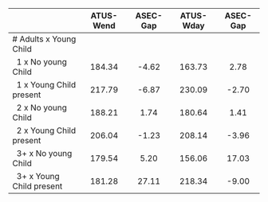 
|                      |    ATUS-Wend |     ASEC-Gap |    ATUS-Wday |     ASEC-Gap |
| -------------------- | :----------: | :----------: | :----------: | :----------: |
| # Adults x Young Child |              |              |              |              |
| &nbsp;&nbsp;1 x No young Child |       184.34 |        -4.62 |       163.73 |         2.78 |
| &nbsp;&nbsp;1 x Young Child present |       217.79 |        -6.87 |       230.09 |        -2.70 |
| &nbsp;&nbsp;2 x No young Child |       188.21 |         1.74 |       180.64 |         1.41 |
| &nbsp;&nbsp;2 x Young Child present |       206.04 |        -1.23 |       208.14 |        -3.96 |
| &nbsp;&nbsp;3+ x No young Child |       179.54 |         5.20 |       156.06 |        17.03 |
| &nbsp;&nbsp;3+ x Young Child present |       181.28 |        27.11 |       218.34 |        -9.00 |

